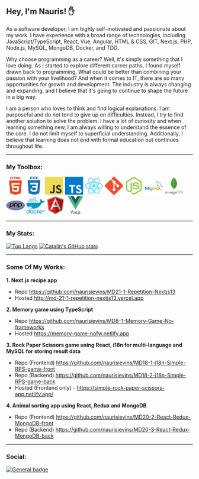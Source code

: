 ## Hey, I'm Nauris! ✋

As a software developer, I am highly self-motivated and passionate about my work.
I have experience with a broad range of technologies, including JavaScript/TypeScript, React, Vue, Angular, HTML & CSS, GIT, Next.js, PHP, Node.js, MySQL, MongoDB, Docker, and TDD.

Why choose programming as a career? Well, it's simply something that I love doing. As I started to explore different career paths, I found myself drawn back to programming. What could be better than combining your passion with your livelihood? And when it comes to IT, there are so many opportunities for growth and development. The industry is always changing and expanding, and I believe that it's going to continue to shape the future in a big way.

I am a person who loves to think and find logical explanations. I am purposeful and do not tend to give up on difficulties. Instead, I try to find another solution to solve the problem. I have a lot of curiosity and when learning something new, I am always willing to understand the essence of the core. I do not limit myself to superficial understanding. Additionally, I believe that learning does not end with formal education but continues throughout life.

---
### My Toolbox:

<img src="https://github.com/devicons/devicon/blob/master/icons/html5/html5-plain-wordmark.svg" alt="HTML logo" width="50px" height="50px" /><img src="https://github.com/devicons/devicon/blob/master/icons/css3/css3-plain-wordmark.svg" alt="CSS logo" width="50px" height="50px" />
<img src="https://github.com/devicons/devicon/blob/master/icons/javascript/javascript-original.svg" alt="JavaScript logo" width="50px" height="50px" />
<img src="https://github.com/devicons/devicon/blob/master/icons/typescript/typescript-plain.svg" alt="TypeScript logo" width="50px" height="50px" />
<img src="https://github.com/devicons/devicon/blob/master/icons/react/react-original.svg" alt="React logo" width="50px" height="50px" />
<img src="https://github.com/devicons/devicon/blob/master/icons/git/git-original.svg" alt="Git logo" width="50px" height="50px" />
<img src="https://github.com/devicons/devicon/blob/master/icons/nodejs/nodejs-original.svg" alt="NodeJS logo" width="50px" height="50px" />
<img src="https://github.com/devicons/devicon/blob/master/icons/mysql/mysql-original-wordmark.svg" alt="MySQL logo" width="50px" height="50px" />
<img src="https://github.com/devicons/devicon/blob/master/icons/mongodb/mongodb-original-wordmark.svg" alt="MongoDB logo" width="50px" height="50px" />
<img src="https://github.com/devicons/devicon/blob/master/icons/php/php-original.svg" alt="PHP logo" width="50px" height="50px" />
<img src="https://github.com/devicons/devicon/blob/master/icons/docker/docker-plain-wordmark.svg" alt="Docker logo" width="50px" height="50px" />
<img src="https://github.com/devicons/devicon/blob/master/icons/angularjs/angularjs-original.svg" alt="Angular logo" width="50px" height="50px" />
<img src="https://github.com/devicons/devicon/blob/master/icons/vuejs/vuejs-original-wordmark.svg" alt="Vue logo" width="50px" height="50px" />

---
### My Stats:

[![Top Langs](https://github-readme-stats-sigma-five.vercel.app/api/top-langs/?username=naurisievins&theme=dracula)](https://github.com/anuraghazra/github-readme-stats)
[![Catalin's GitHub stats](https://github-readme-stats-sigma-five.vercel.app/api?username=naurisievins&theme=dracula)](https://github.com/anuraghazra/github-readme-stats)

---
### Some Of My Works:

**1. Next.js recipe app**
  - Repo https://github.com/naurisievins/MD21-1-Repetition-Nextjs13
  - Hosted http://md-21-1-repetition-nextjs13.vercel.app

**2. Memory game using TypeScript**
  - Repo https://github.com/naurisievins/MD8-1-Memory-Game-No-frameworks
  - Hosted https://memory-game-nofw.netlify.app

**3. Rock Paper Scissors game using React, i18n for multi-language and MySQL for storing result data**
  - Repo (Frontend) https://github.com/naurisievins/MD18-1-i18n-Simple-RPS-game-front
  - Repo (Backend) https://github.com/naurisievins/MD18-2-i18n-Simple-RPS-game-back
  - Hosted (Frontend only) - https://simple-rock-paper-scissors-app.netlify.app/

**4. Animal sorting app using React, Redux and MongoDB**
  - Repo (Frontend) https://github.com/naurisievins/MD20-2-React-Redux-MongoDB-front
  - Repo (Backend) https://github.com/naurisievins/MD20-3-React-Redux-MongoDB-back

---
### Social:

[![General badge](https://img.shields.io/badge/LinkedIn-0077B5?style=for-the-badge&logo=linkedin&logoColor=white)](https://www.linkedin.com/in/naurisievins/)



